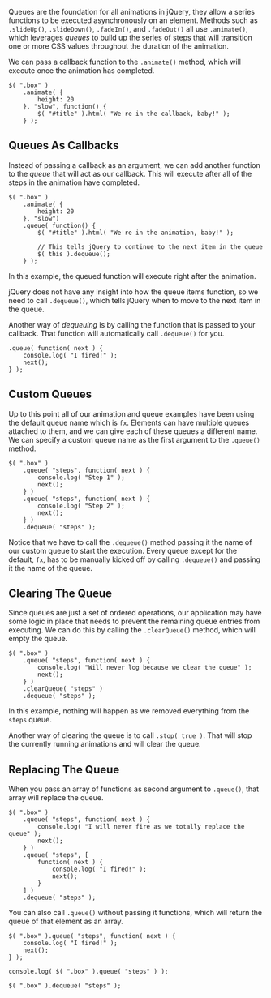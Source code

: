 <script>{
	"title": "Queue & Dequeue Explained",
	"level": "advanced",
	"source": "http://jqueryfordesigners.com/api-queue-dequeue/"
}</script>

Queues are the foundation for all animations in jQuery, they allow a series functions to be executed asynchronously on an element.  Methods such as `.slideUp()`, `.slideDown()`, `.fadeIn()`, and `.fadeOut()` all use `.animate()`, which leverages *queues* to build up the series of steps that will transition one or more CSS values throughout the duration of the animation.

We can pass a callback function to the `.animate()` method, which will execute once the animation has completed.

```
$( ".box" )
	.animate( {
		height: 20
	}, "slow", function() {
		$( "#title" ).html( "We're in the callback, baby!" );
	} );
```

## Queues As Callbacks

Instead of passing a callback as an argument, we can add another function to the *queue* that will act as our callback. This will execute after all of the steps in the animation have completed.

```
$( ".box" )
	.animate( {
		height: 20
	}, "slow")
	.queue( function() {
		$( "#title" ).html( "We're in the animation, baby!" );

		// This tells jQuery to continue to the next item in the queue
		$( this ).dequeue();
	} );

```

In this example, the queued function will execute right after the animation.

jQuery does not have any insight into how the queue items function, so we need to call `.dequeue()`, which tells jQuery when to move to the next item in the queue.

Another way of *dequeuing* is by calling the function that is passed to your callback. That function will automatically call `.dequeue()` for you.

```
.queue( function( next ) {
	console.log( "I fired!" );
	next();
} );
```

## Custom Queues

Up to this point all of our animation and queue examples have been using the default queue name which is `fx`.  Elements can have multiple queues attached to them, and we can give each of these queues a different name.  We can specify a custom queue name as the first argument to the `.queue()` method.

```
$( ".box" )
	.queue( "steps", function( next ) {
		console.log( "Step 1" );
		next();
	} )
	.queue( "steps", function( next ) {
		console.log( "Step 2" );
		next();
	} )
	.dequeue( "steps" );
```

Notice that we have to call the `.dequeue()` method passing it the name of our custom queue to start the execution. Every queue except for the default, `fx`, has to be manually kicked off by calling `.dequeue()` and passing it the name of the queue.

## Clearing The Queue

Since queues are just a set of ordered operations, our application may have some logic in place that needs to prevent the remaining queue entries from executing. We can do this by calling the `.clearQueue()` method, which will empty the queue.

```
$( ".box" )
	.queue( "steps", function( next ) {
		console.log( "Will never log because we clear the queue" );
		next();
	} )
	.clearQueue( "steps" )
	.dequeue( "steps" );
```

In this example, nothing will happen as we removed everything from the `steps` queue.

Another way of clearing the queue is to call `.stop( true )`. That will stop the currently running animations and will clear the queue.

## Replacing The Queue

When you pass an array of functions as second argument to `.queue()`, that array will replace the queue.

```
$( ".box" )
	.queue( "steps", function( next ) {
		console.log( "I will never fire as we totally replace the queue" );
		next();
	} )
	.queue( "steps", [
		function( next ) {
			console.log( "I fired!" );
			next();
		}
	] )
	.dequeue( "steps" );
```

You can also call `.queue()` without passing it functions, which will return the queue of that element as an array.

```
$( ".box" ).queue( "steps", function( next ) {
	console.log( "I fired!" );
	next();
} );

console.log( $( ".box" ).queue( "steps" ) );

$( ".box" ).dequeue( "steps" );
```
